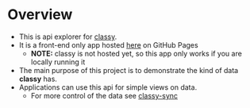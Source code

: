 # Overview
- This is api explorer for [classy](github.com/Pjt727/classy).
- It is a front-end only app hosted [here](https://pjt727.github.io/classy-api/) on GitHub Pages
  - **NOTE:** classy is not hosted yet, so this app only works if you are locally running it
- The main purpose of this project is to demonstrate the kind of data **classy** has. 
- Applications can use this api for simple views on data.
  - For more control of the data see [classy-sync](https://github.com/Pjt727/classy-sync)

